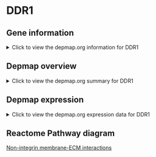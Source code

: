 <h1>DDR1</h1>

<h2>Gene information</h2>
<details>
  <summary>Click to view the depmap.org information for DDR1</summary>
  <iframe src="https://depmap.org/portal/gene/DDR1?tab=about" style="border:none;width:100%;height:800px"></iframe>
</details>

<h2>Depmap overview</h2>
<details>
  <summary>Click to view the depmap.org summary for DDR1</summary>
  <iframe src="https://depmap.org/portal/gene/DDR1?tab=overview" style="border:none;width:100%;height:800px"></iframe>
</details>

<h2>Depmap expression</h2>
<details>
  <summary>Click to view the depmap.org expression data for DDR1</summary>
  <iframe src="https://depmap.org/portal/gene/DDR1?tab=characterization" style="border:none;width:100%;height:800px"></iframe>
</details>



<h2>Reactome Pathway diagram</h2>
<a href="https://reactome.org/PathwayBrowser/#/R-HSA-3000171" target="_BLANK">Non-integrin membrane-ECM interactions</a>



